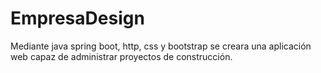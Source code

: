 # EmpresaDesign
Mediante java spring boot, http, css y bootstrap se creara una aplicación web capaz de administrar proyectos de construcción.
